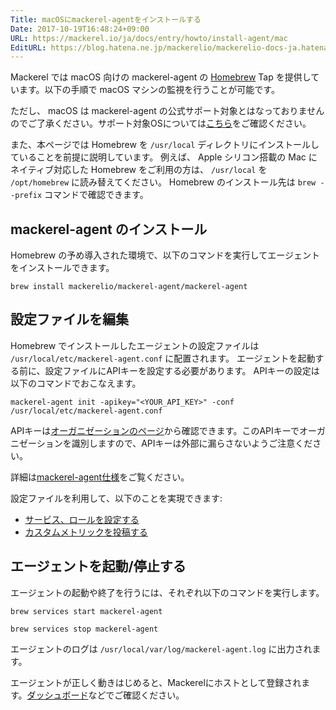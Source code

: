 ```yaml
---
Title: macOSにmackerel-agentをインストールする
Date: 2017-10-19T16:48:24+09:00
URL: https://mackerel.io/ja/docs/entry/howto/install-agent/mac
EditURL: https://blog.hatena.ne.jp/mackerelio/mackerelio-docs-ja.hatenablog.mackerel.io/atom/entry/8599973812309432945
---
```


Mackerel では macOS 向けの mackerel-agent の [Homebrew](https://brew.sh/) Tap を提供しています。以下の手順で macOS マシンの監視を行うことが可能です。

ただし、 macOS は mackerel-agent の公式サポート対象とはなっておりませんのでご了承ください。サポート対象OSについては[こちら](https://mackerel.io/ja/docs/entry/overview)をご確認ください。

また、本ページでは Homebrew を `/usr/local` ディレクトリにインストールしていることを前提に説明しています。
例えば、 Apple シリコン搭載の Mac にネイティブ対応した Homebrew をご利用の方は、 `/usr/local` を `/opt/homebrew` に読み替えてください。
Homebrew のインストール先は `brew --prefix` コマンドで確認できます。

<h2 id="install-command">mackerel-agent のインストール</h2>

Homebrew の予め導入された環境で、以下のコマンドを実行してエージェントをインストールできます。

```
brew install mackerelio/mackerel-agent/mackerel-agent
```

<h2 id="config">設定ファイルを編集</h2>

Homebrew でインストールしたエージェントの設定ファイルは `/usr/local/etc/mackerel-agent.conf` に配置されます。
エージェントを起動する前に、設定ファイルにAPIキーを設定する必要があります。 APIキーの設定は以下のコマンドでおこなえます。

```
mackerel-agent init -apikey="<YOUR_API_KEY>" -conf /usr/local/etc/mackerel-agent.conf
```

APIキーは[オーガニゼーションのページ](https://mackerel.io/my)から確認できます。このAPIキーでオーガニゼーションを識別しますので、APIキーは外部に漏らさないようご注意ください。

詳細は[mackerel-agent仕様](https://mackerel.io/ja/docs/entry/spec/agent)をご覧ください。

設定ファイルを利用して、以下のことを実現できます:

- [サービス、ロールを設定する](https://mackerel.io/ja/docs/entry/spec/agent#setting-services-and-roles)
- [カスタムメトリックを投稿する](https://mackerel.io/ja/docs/entry/advanced/custom-metrics)

<h2 id="start-agent">エージェントを起動/停止する</h2>

エージェントの起動や終了を行うには、それぞれ以下のコマンドを実行します。

```
brew services start mackerel-agent
```
```
brew services stop mackerel-agent
```

エージェントのログは `/usr/local/var/log/mackerel-agent.log` に出力されます。

エージェントが正しく動きはじめると、Mackerelにホストとして登録されます。[ダッシュボード](https://mackerel.io/my/dashboard)などでご確認ください。

